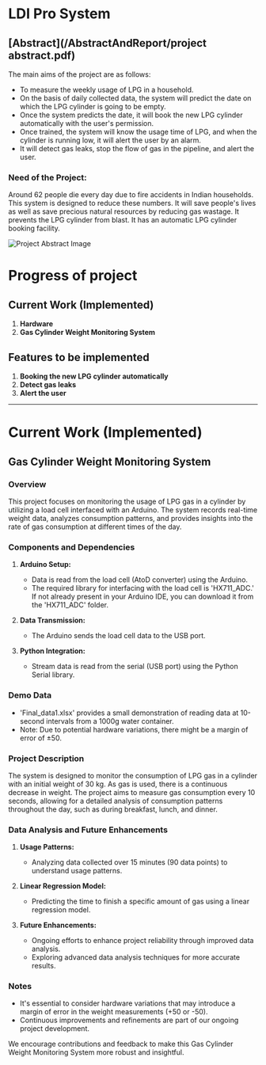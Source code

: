 # LDI Pro System

## [Abstract](/AbstractAndReport/project abstract.pdf)

The main aims of the project are as follows:
- To measure the weekly usage of LPG in a household.
- On the basis of daily collected data, the system will predict the date on which the LPG cylinder is going to be empty.
- Once the system predicts the date, it will book the new LPG cylinder automatically with the user's permission.
- Once trained, the system will know the usage time of LPG, and when the cylinder is running low, it will alert the user by an alarm.
- It will detect gas leaks, stop the flow of gas in the pipeline, and alert the user.

### Need of the Project:

Around 62 people die every day due to fire accidents in Indian households. This system is designed to reduce these numbers. It will save people's lives as well as save precious natural resources by reducing gas wastage.
It prevents the LPG cylinder from blast.
It has an automatic LPG cylinder booking facility.

![Project Abstract Image](url_to_image)

# Progress of project
## Current Work (Implemented)
1. **Hardware**
2. **Gas Cylinder Weight Monitoring System**
## Features to be implemented 
1. **Booking the new LPG cylinder automatically**
2. **Detect gas leaks**
3. **Alert the user**

---

# Current Work (Implemented)

## Gas Cylinder Weight Monitoring System

### Overview
This project focuses on monitoring the usage of LPG gas in a cylinder by utilizing a load cell interfaced with an Arduino. The system records real-time weight data, analyzes consumption patterns, and provides insights into the rate of gas consumption at different times of the day.

### Components and Dependencies
1. **Arduino Setup:**
    - Data is read from the load cell (AtoD converter) using the Arduino.
    - The required library for interfacing with the load cell is 'HX711_ADC.' If not already present in your Arduino IDE, you can download it from the 'HX711_ADC' folder.

2. **Data Transmission:**
    - The Arduino sends the load cell data to the USB port.

3. **Python Integration:**
    - Stream data is read from the serial (USB port) using the Python Serial library.

### Demo Data
- 'Final_data1.xlsx' provides a small demonstration of reading data at 10-second intervals from a 1000g water container.
- Note: Due to potential hardware variations, there might be a margin of error of ±50.

### Project Description
The system is designed to monitor the consumption of LPG gas in a cylinder with an initial weight of 30 kg. As gas is used, there is a continuous decrease in weight. The project aims to measure gas consumption every 10 seconds, allowing for a detailed analysis of consumption patterns throughout the day, such as during breakfast, lunch, and dinner.

### Data Analysis and Future Enhancements
1. **Usage Patterns:**
    - Analyzing data collected over 15 minutes (90 data points) to understand usage patterns.
  
2. **Linear Regression Model:**
    - Predicting the time to finish a specific amount of gas using a linear regression model.
  
3. **Future Enhancements:**
    - Ongoing efforts to enhance project reliability through improved data analysis.
    - Exploring advanced data analysis techniques for more accurate results.

### Notes
- It's essential to consider hardware variations that may introduce a margin of error in the weight measurements (+50 or -50).
- Continuous improvements and refinements are part of our ongoing project development.

We encourage contributions and feedback to make this Gas Cylinder Weight Monitoring System more robust and insightful.
